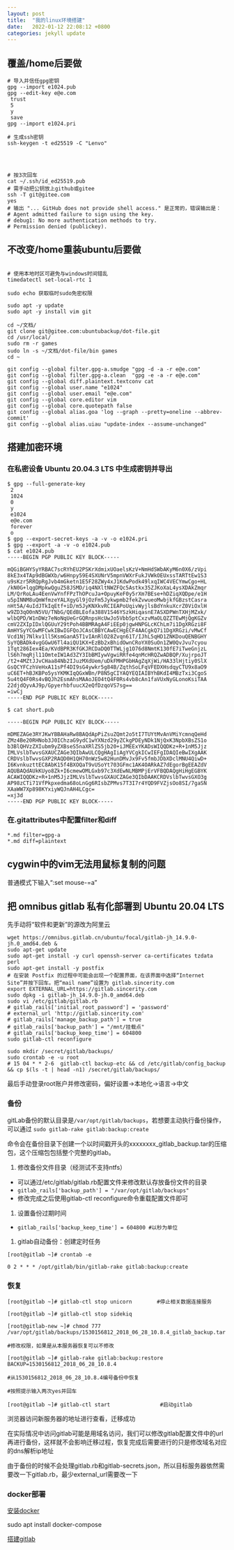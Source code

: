 ```yaml
---
layout: post
title:  "我的linux环境搭建"
date:   2022-01-12 22:08:12 +0800
categories: jekyll update
---
```


## 覆盖/home后要做
```shell
# 导入并信任gpg密钥
gpg --import e1024.pub
gpg --edit-key e@e.com
 trust
 5
 y
 save
gpg --import e1024.pri

# 生成ssh密钥
ssh-keygen -t ed25519 -C "Lenvo"




# 按3次回车
cat ~/.ssh/id_ed25519.pub
# 需手动把公钥放上github或gitee
ssh -T git@gitee.com
yes
# 输出 "... GitHub does not provide shell access." 是正常的，错误输出是：
# Agent admitted failure to sign using the key.
# debug1: No more authentication methods to try.
# Permission denied (publickey).
```

## 不改变/home重装ubuntu后要做
```shell

# 使用本地时区可避免与windows时间错乱
timedatectl set-local-rtc 1

sudo echo 获取临时sudo免密权限

sudo apt -y update 
sudo apt -y install vim git

cd ~/文档/
git clone git@gitee.com:ubuntubackup/dot-file.git
cd /usr/local/
sudo rm -r games
sudo ln -s ~/文档/dot-file/bin games
cd ~

git config --global filter.gpg-a.smudge "gpg -d -a -r e@e.com"
git config --global filter.gpg-a.clean  "gpg -e -a -r e@e.com"
git config --global diff.plaintext.textconv cat
git config --global user.name "e1024"
git config --global user.email "e@e.com"
git config --global core.editor vim
git config --global core.quotepath false
git config --global alias.goa 'log --graph --pretty=oneline --abbrev-commit'
git config --global alias.uiau "update-index --assume-unchanged"

```

## 搭建加密环境

### 在私密设备 Ubuntu 20.04.3 LTS 中生成密钥并导出
```shell
$ gpg --full-generate-key
 2
 1024
 0
 y
 e1024
 e@e.com
 forever
 o
$ gpg --export-secret-keys -a -v -o e1024.pri
$ gpg --export -a -v -o e1024.pub
$ cat e1024.pub
-----BEGIN PGP PUBLIC KEY BLOCK-----

mQGiBGHYSyYRBAC7scRYhEU2PSKrXdmixUOaelsKzV+NmHdSWbAKyM6n0X6/zVpi
8kE3x4TAp9dBGWXb/w6Hnpy59E4SXUNrV5mpnVWXrFukJVWkOEUxssTARTtEw1S3
u9sKzr5RRQpRgJvb4mGketn1E5F28ZWy4xJ1KdwPodk49lxqIWC4VECYmwCgo+HL
/kN0G+lqgDMpkwQguZ58JSMD/iq4NXltNWZFQc5Astkx35ZJKoXaL4ysXDAkZmqr
LM/QrRoLAu4EenVwYnfFPzThOPcuJa+OpuyKeF0y5rXm7BEse+hDZiqXQDpe/e1H
u5pINNM8uQmWfmzeYALXgyGl9jOzFm5Jykwpmb2fekZvwueoMwbjkfGBzstCasra
nHt5A/4uIdJTkIqEtf+iD/m5JyKNXkvRCIEAPoUqivWyjlsBdYnkuXcrZ0ViOxlH
w9ZD3qO0nN5VU/TNbG/QEdBLEofa388V1S46YSzkHiqasnE7ASXDPWnTXHjMZxk/
wlbQPD/W1nDWz7eNoNqUeGrGQRnpsHcUwJo5Vbb5ptCxzvMaOLQZZTEwMjQgKGZv
cmV2ZXIpIDxlQGUuY29tPoh4BBMRAgA4FiEEp0jgwHNPGLcKChLm7i1DgXRGzi8F
AmHYSyYCGwMFCwkIBwIGFQoJCAsCBBYCAwECHgECF4AACgkQ7i1DgXRGzi/vMwCf
Vcd1Nj7Nlkv1ll5KsmGanA5T1vIAnRlO28Zvqn61T/IJhL5qHD1ZNKDouQENBGHY
SyYQBADk4vgGGwU6Tl4aiQU1KX+EzBb2xBhidOwnCRoYX0SuOn1ZW0QvJvu7cyou
1Tqt286Iex4Ea/KVdBPR3KfGKJRCDaDQ0TTWLjg1O76d8NmtK130fE7iTweGnjzL
lS6h7mqRjl11OmteIW1Ad3ZY3IbBMIywVgwiRRfe4qnMcHRQZwADBQP/XujrpoJT
/t2+4MZtJJvCHaa84Nb2IJuzMXdUem/uDkFMHPGbHAgZqXjWi/HA33lHjtiy0SlX
GsQCYFCzhVeHxA11sPf4DI9sG4ywkr5g84B/ZqthSoLFqVFEDXHsdqyCTU9x8aO9
uC6ET+hBJKBPo5ysYKMKIqQGxWBn/P8N5gCIYAQYEQIAIBYhBKdI4MBzTxi3CgoS
5u4tQ4F0Rs4vBQJh2EsmAhsMAAoJEO4tQ4F0Rs4vb8cAn1faVUxNyGLonoKsiTAA
22djdQyvAJ9p/GpyerhbfuucX2eQfDzqoVS7sg==
=iwCj
-----END PGP PUBLIC KEY BLOCK-----

$ cat short.pub

-----BEGIN PGP PUBLIC KEY BLOCK-----

mDMEZAGe3RYJKwYBBAHaRw8BAQdApPiZsuZQmt2o5tI7TUYtMvAnVMiYcmnqQeHd
ZMz4Be20RHNob3J0IChzaG9ydC1wYXNzd29yZCkgPDEyNDk1NjQxK3NpbXBsZS1o
b3BlQHVzZXIubm9yZXBseS5naXRlZS5jb20+iJMEExYKADsWIQQDKz+R+1nM5Jjz
IMLVslbTwvsGXAUCZAGe3QIbAwULCQgHAgIiAgYVCgkICwIEFgIDAQIeBwIXgAAK
CRDVslbTwvsGXP2RAQD0H1QH70nWz5w82HunDMvJx9Fv5fmbJDbXDclMNU4QiwD+
I6KvnkuzttEC8AbK15f4BXOQaT9vUSoYt703GFmc1AK4OARkAZ7dEgorBgEEAZdV
AQUBAQdAUkKUyo8Zk+I6cmewOMLGxb97c3XdEwNLMBMPjErVFBQDAQgHiHgEGBYK
ACAWIQQDKz+R+1nM5JjzIMLVslbTwvsGXAUCZAGe3QIbDAAKCRDVslbTwvsGXO3g
AP98zCTi71VfPkpxedma68oLnGg6RIsbZPMvs7T3I7r4YQD9FVZjsOo8SI/7gaSN
XAaWW7Xp898KYxiyWQJnAH4LCgc=
=xj3d
-----END PGP PUBLIC KEY BLOCK-----
```

### 在.gitattributes中配置filter和diff
```
*.md filter=gpg-a
*.md diff=plaintext
```

## cygwin中的vim无法用鼠标复制的问题
普通模式下输入“:set mouse-=a”

## 把 omnibus gitlab 私有化部署到 Ubuntu 20.04 LTS
先手动将“软件和更新”的源改为阿里云
```
wget https://omnibus.gitlab.cn/ubuntu/focal/gitlab-jh_14.9.0-jh.0_amd64.deb &
sudo apt-get update
sudo apt-get install -y curl openssh-server ca-certificates tzdata perl
sudo apt-get install -y postfix
# 在安装 Postfix 的过程中可能会出现一个配置界面，在该界面中选择“Internet Site”并按下回车。把“mail name”设置为 gitlab.sincerity.com
export EXTERNAL_URL=https://gitlab.sincerity.com
sudo dpkg -i gitlab-jh_14.9.0-jh.0_amd64.deb
sudo vi /etc/gitlab/gitlab.rb
# gitlab_rails['initial_root_password'] = 'password'
# external_url 'http://gitlab.sincerity.com'
# gitlab_rails['manage_backup_path'] = true
# gitlab_rails['backup_path'] = "/mnt/挂载点"
# gitlab_rails['backup_keep_time'] = 604800
sudo gitlab-ctl reconfigure

sudo mkdir /secret/gitlab/backups/
sudo crontab -e -u root
# 15 04 * * 2-6  gitlab-ctl backup-etc && cd /etc/gitlab/config_backup && cp $(ls -t | head -n1) /secret/gitlab/backups/
```
最后手动登录root账户并修改密码，偏好设置->本地化->语言->中文 

### 备份
gitLab备份的默认目录是`/var/opt/gitlab/backups`，若想要主动执行备份操作，可以通过
`sudo gitlab-rake gitlab:backup:create`

命令会在备份目录下创建一个以时间戳开头的xxxxxxxx_gitlab_backup.tar的压缩包，这个压缩包包括整个完整的gitlab。

1. 修改备份文件目录（经测试不支持ntfs）
+ 可以通过/etc/gitlab/gitlab.rb配置文件来修改默认存放备份文件的目录
+ `gitlab_rails['backup_path'] = "/var/opt/gitlab/backups"`
+ 修改完成之后使用gitlab-ctl reconfigure命令重载配置文件即可
1. 设置备份过期时间
+ `gitlab_rails['backup_keep_time'] = 604800 #以秒为单位`
1. gitlab自动备份：创建定时任务
```
[root@gitlab ~]# crontab -e

0 2 * * * /opt/gitlab/bin/gitlab-rake gitlab:backup:create
```

### 恢复
```
[root@gitlab ~]# gitlab-ctl stop unicorn        #停止相关数据连接服务

[root@gitlab ~]# gitlab-ctl stop sidekiq

[root@gitlab-new ~]# chmod 777 /var/opt/gitlab/backups/1530156812_2018_06_28_10.8.4_gitlab_backup.tar

#修改权限，如果是从本服务器恢复可以不修改

[root@gitlab ~]# gitlab-rake gitlab:backup:restore BACKUP=1530156812_2018_06_28_10.8.4    

#从1530156812_2018_06_28_10.8.4编号备份中恢复

#按照提示输入两次yes并回车

[root@gitlab ~]# gitlab-ctl start                #启动gitlab
```
浏览器访问新服务器的地址进行查看，迁移成功

在实际情况中访问gitlab可能是用域名访问，我们可以修改gitlab配置文件中的url再进行备份，这样就不会影响迁移过程，恢复完成后需要进行的只是修改域名对应的dns解析ip地址

由于备份的时候不会处理gitlab.rb和gitlab-secrets.json，所以目标服务器依然需要改一下gitlab.rb，最少external_url需要改一下

### docker部署
[安装docker](https://www.runoob.com/docker/ubuntu-docker-install.html)

sudo apt install docker-compose

[搭建gitlab](https://zhuanlan.zhihu.com/p/49499229)
